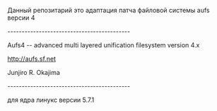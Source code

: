 
Данный репозитарий это адаптация патча файловой системы aufs версии 4 

*-------------------------------------------*

  Aufs4 -- advanced multi layered unification filesystem version 4.x
  
  http://aufs.sf.net
  
  Junjiro R. Okajima

*-------------------------------------------*

для ядра линукс версии 5.7.1
